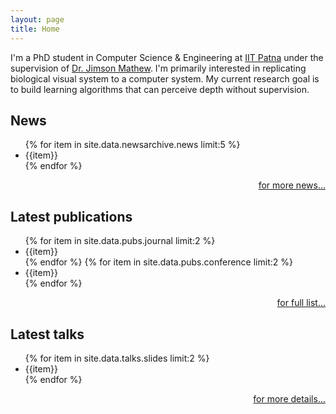 ```yaml
---
layout: page
title: Home
---
```


I'm a PhD student in Computer Science & Engineering at
[IIT Patna](https://www.iitp.ac.in) under the supervision of 
[Dr. Jimson Mathew](https://www.iitp.ac.in/index.php/en-us/people/faculty/2-uncategorised/212-view-profile-23). 
I'm primarily interested in replicating biological visual system 
to a computer system. My current research goal is to build 
learning algorithms that can perceive depth without supervision.

## News

<ul>
{% for item in site.data.newsarchive.news limit:5 %}
<li>{{item}}</li>
{% endfor %}
</ul>
<p style="text-align:right"><a href="/newsarchive">for more news...</a></p>

## Latest publications

<ul>
{% for item in site.data.pubs.journal limit:2 %}
<li>{{item}}</li>
{% endfor %}
{% for item in site.data.pubs.conference limit:2 %}
<li>{{item}}</li>
{% endfor %}
</ul>
<p style="text-align:right"><a href="/pub">for full list...</a></p>

## Latest talks

<ul>
{% for item in site.data.talks.slides limit:2 %}
<li>{{item}}</li>
{% endfor %}
</ul>
<p style="text-align:right"><a href="/talks">for more details...</a></p>